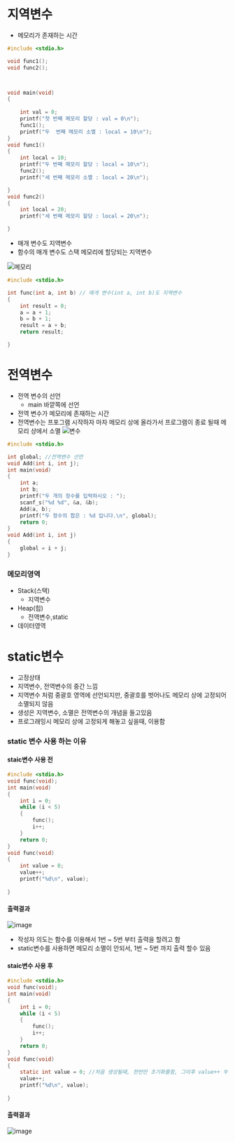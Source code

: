 # 지역변수
- 메모리가 존재하는 시간

```c
#include <stdio.h>

void func1();
void func2();



void main(void)
{
	
	int val = 0;
	printf("첫 번째 메모리 할당 : val = 0\n");
	func1();
	printf("두  번째 메모리 소멸 : local = 10\n");
}
void func1()
{
	int local = 10;
	printf("두 번째 메모리 할당 : local = 10\n");
	func2();
	printf("세 번째 메모리 소멸 : local = 20\n");

}
void func2()
{
	int local = 20;
	printf("세 번째 메모리 할당 : local = 20\n");

}
```
- 매개 변수도 지역변수
- 함수의 매개 변수도 스택 메모리에 할당되는 지역변수


![메모리](https://user-images.githubusercontent.com/82345970/158953076-18c4a83a-e54c-4bff-ad67-b04d0ab4833a.PNG)

```c
#include <stdio.h>

int func(int a, int b) // 매개 변수(int a, int b)도 지역변수
{
	int result = 0;
	a = a + 1;
	b = b + 1;
	result = a + b;
	return result;

}
```

# 전역변수
- 전역 변수의 선언
  - main 바깥쪽에 선언
- 전역 변수가 메모리에 존재하는 시간
- 전역변수는 프포그램 시작하자 마자 메모리 상에 올라가서 프로그램이 종료 될때 메모리 상에서 소멸
![변수](https://user-images.githubusercontent.com/82345970/158953407-1adeed0a-72e0-458e-91c6-549d6b468773.PNG)

```c
#include <stdio.h>

int global; //전역변수 선언
void Add(int i, int j);
int main(void)
{
	int a;
	int b;
	printf("두 개의 정수를 입력하시오 : ");
	scanf_s("%d %d", &a, &b);
	Add(a, b);
	printf("두 정수의 합은 : %d 입니다.\n", global);
	return 0;
}
void Add(int i, int j)
{
	global = i + j;
}
```

### 메모리영역
- Stack(스택)
  - 지역변수
- Heap(힙)
  - 전역변수,static
- 데이터영역

# static변수
- 고정상태
- 지역변수, 전역변수의 중간 느낌
- 지역변수 처럼 중괄호 영역에 선언되지만, 중괄호를 벗어나도 메모리 상에 고정되어 소멸되지 않음
- 생성은 지역변수, 소멸은 전역변수의 개념을 들고있음
- 프로그래밍시 메모리 상에 고정되게 해놓고 싶을때, 이용함

### static 변수 사용 하는 이유 
#### staic변수 사용 전
```c
#include <stdio.h>
void func(void);
int main(void)
{
	int i = 0;
	while (i < 5)
	{
		func();
		i++;
	}
	return 0;
}
void func(void)
{
	int value = 0;
	value++;
	printf("%d\n", value);
	
}
```
#### 출력결과
![image](https://user-images.githubusercontent.com/82345970/159196155-51734173-3720-450d-aa74-8c36e5fc855b.png)

- 작성자 의도는 함수를 이용해서 1번 ~ 5번 부터 출력을 할려고 함
- static변수를 사용하면 메모리 소멸이 안되서, 1번 ~ 5번 까지 출력 할수 있음

#### staic변수 사용 후
```c
#include <stdio.h>
void func(void);
int main(void)
{
	int i = 0;
	while (i < 5)
	{
		func();
		i++;
	}
	return 0;
}
void func(void)
{
	static int value = 0; //처음 생성될때, 한번만 초기화를함, 그이후 value++ 부터 시작
	value++;
	printf("%d\n", value);
	
}
```
#### 출력결과
![image](https://user-images.githubusercontent.com/82345970/159196455-020023ae-1cde-472a-8d58-741270d598e7.png)






